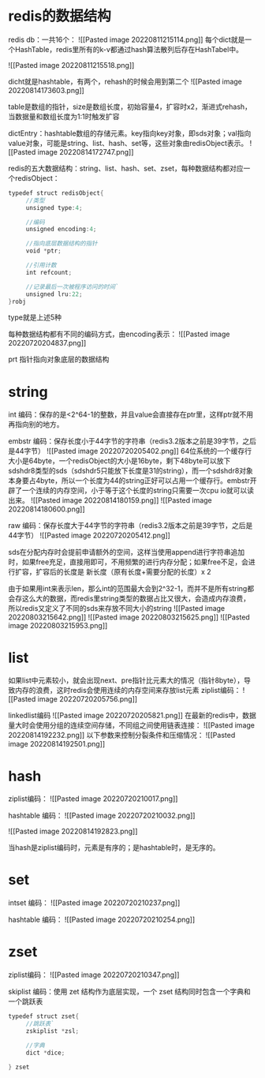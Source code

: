 # redis的数据结构
redis db：一共16个：
![[Pasted image 20220811215114.png]]
每个dict就是一个HashTable，redis里所有的k-v都通过hash算法散列后存在HashTabel中。

![[Pasted image 20220811215518.png]]

dicht就是hashtable，有两个，rehash的时候会用到第二个
![[Pasted image 20220814173603.png]]

table是数组的指针，size是数组长度，初始容量4，扩容时x2，渐进式rehash，当数据量和数组长度为1:1时触发扩容

dictEntry：hashtable数组的存储元素。key指向key对象，即sds对象；val指向value对象，可能是string、list、hash、set等，这些对象由redisObject表示。
![[Pasted image 20220814172747.png]]


redis的五大数据结构：string、list、hash、set、zset，每种数据结构都对应一个redisObject：
```c
typedef struct redisObject{
     //类型
     unsigned type:4;

     //编码
     unsigned encoding:4;

     //指向底层数据结构的指针
     void *ptr;

     //引用计数
     int refcount;

     //记录最后一次被程序访问的时间`
     unsigned lru:22;
}robj
```
type就是上述5种

每种数据结构都有不同的编码方式，由encoding表示：
![[Pasted image 20220720204837.png]]

prt 指针指向对象底层的数据结构

# string
int 编码：保存的是<2^64-1的整数，并且value会直接存在ptr里，这样ptr就不用再指向别的地方。

embstr 编码：保存长度小于44字节的字符串（redis3.2版本之前是39字节，之后是44字节）
![[Pasted image 20220720205402.png]]
64位系统的一个缓存行大小是64byte，一个redisObject的大小是16byte，剩下48byte可以放下sdshdr8类型的sds（sdshdr5只能放下长度是31的string），而一个sdshdr8对象本身要占4byte，所以一个长度为44的string正好可以占用一个缓存行。embstr开辟了一个连续的内存空间，小于等于这个长度的string只需要一次cpu io就可以读出来。
![[Pasted image 20220814180159.png]]
![[Pasted image 20220814180600.png]]

raw 编码：保存长度大于44字节的字符串（redis3.2版本之前是39字节，之后是44字节）
![[Pasted image 20220720205412.png]]

sds在分配内存时会提前申请额外的空间，这样当使用append进行字符串追加时，如果free充足，直接用即可，不用频繁的进行内存分配；如果free不足，会进行扩容，扩容后的长度是 新长度（原有长度+需要分配的长度）x 2

由于如果用int来表示len，那么int的范围最大会到2^32-1，而并不是所有string都会存这么大的数据，而redis里string类型的数据占比又很大，会造成内存浪费，所以redis又定义了不同的sds来存放不同大小的string
![[Pasted image 20220803215642.png]]
![[Pasted image 20220803215625.png]]
![[Pasted image 20220803215953.png]]
# list
如果list中元素较小，就会出现next、pre指针比元素大的情况（指针8byte），导致内存的浪费，这时redis会使用连续的内存空间来存放list元素
ziplist编码：
![[Pasted image 20220720205756.png]]

linkedlist编码
![[Pasted image 20220720205821.png]]
在最新的redis中，数据量大时会使用分组的连续空间存储，不同组之间使用链表连接：
![[Pasted image 20220814192232.png]]
以下参数来控制分裂条件和压缩情况：
![[Pasted image 20220814192501.png]]

# hash
ziplist编码：
![[Pasted image 20220720210017.png]]

hashtable 编码：
![[Pasted image 20220720210032.png]]

![[Pasted image 20220814192823.png]]

当hash是ziplist编码时，元素是有序的；是hashtable时，是无序的。

# set
intset 编码：
![[Pasted image 20220720210237.png]]

hashtable 编码：
![[Pasted image 20220720210254.png]]

# zset
ziplist编码：
![[Pasted image 20220720210347.png]]

skiplist 编码：使用 zet 结构作为底层实现，一个 zset 结构同时包含一个字典和一个跳跃表
```c
typedef struct zset{
     //跳跃表`
     zskiplist *zsl;

     //字典
     dict *dice;

} zset
```